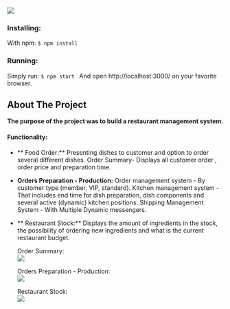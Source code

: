 ![](https://github.com/dorlevi121/Restaurant-management-system/blob/master/readme-images/2.jpg)

### Installing:
With npm: `$ npm install `
### Running:
Simply run: `$ npm start `
And open http://localhost:3000/ on your favorite browser.
## About The Project
**The purpose of the project was to build a restaurant management system.**

#### Functionality:
- ** Food Order:**
Presenting dishes to customer and option to order several different dishes.
Order Summary- Displays all customer order , order price and preparation time.

- **Orders Preparation - Production:**
Order management system - By customer type (member, VIP, standard).
Kitchen management system - That includes end time for dish preparation, dish components and several active (dynamic) kitchen positions.
Shipping Management System - With Multiple Dynamic messengers.

- ** Restaurant Stock:**
Displays the amount of ingredients in the stock, the possibility of ordering new ingredients and what is the current restaurant budget.  
  
  Order Summary:    
![](https://github.com/dorlevi121/Restaurant-management-system/blob/master/readme-images/3.jpg)
   
  Orders Preparation - Production:  
![](https://github.com/dorlevi121/Restaurant-management-system/blob/master/readme-images/Webp.net-gifmaker.gif)

  Restaurant Stock:  
![](https://github.com/dorlevi121/Restaurant-management-system/blob/master/readme-images/rsz_19.jpg)
